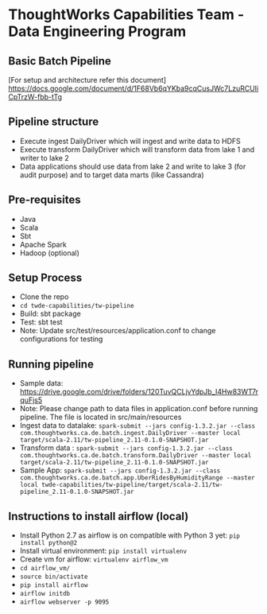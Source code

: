 # ThoughtWorks Capabilities Team - Data Engineering Program
## Basic Batch Pipeline

[For setup and architecture refer this document] https://docs.google.com/document/d/1F68Vb6qYKba9cqCusJWc7LzuRCUIiCpTrzW-fbb-tTg

## Pipeline structure
* Execute ingest DailyDriver which will ingest and write data to HDFS
* Execute transform DailyDriver which will transform data from lake 1 and writer to lake 2
* Data applications should use data from lake 2 and write to lake 3 (for audit purpose) and to target data marts (like Cassandra)

## Pre-requisites
* Java
* Scala
* Sbt
* Apache Spark
* Hadoop (optional)

## Setup Process
* Clone the repo
* `cd twde-capabilities/tw-pipeline`
* Build: sbt package
* Test: sbt test
* Note: Update src/test/resources/application.conf to change configurations for testing

## Running pipeline
* Sample data: https://drive.google.com/drive/folders/120TuvQCLjvYdpJb_I4Hw83WT7rquFjs5
* Note: Please change path to data files in application.conf before running pipeline. The file is located in src/main/resources
* Ingest data to datalake: `spark-submit --jars config-1.3.2.jar --class com.thoughtworks.ca.de.batch.ingest.DailyDriver --master local target/scala-2.11/tw-pipeline_2.11-0.1.0-SNAPSHOT.jar`
* Transform data : `spark-submit --jars config-1.3.2.jar --class com.thoughtworks.ca.de.batch.transform.DailyDriver --master local target/scala-2.11/tw-pipeline_2.11-0.1.0-SNAPSHOT.jar`
* Sample App: `spark-submit --jars config-1.3.2.jar --class com.thoughtworks.ca.de.batch.app.UberRidesByHumidityRange --master local twde-capabilities/tw-pipeline/target/scala-2.11/tw-pipeline_2.11-0.1.0-SNAPSHOT.jar`

## Instructions to install airflow (local)
* Install Python 2.7 as airflow is on compatible with Python 3 yet: `pip install python@2`
* Install virtual environment: `pip install virtualenv`
* Create vm for airflow: `virtualenv airflow_vm`
* `cd airflow_vm/`
* `source bin/activate`
* `pip install airflow`
* `airflow initdb`
* `airflow webserver -p 9095`